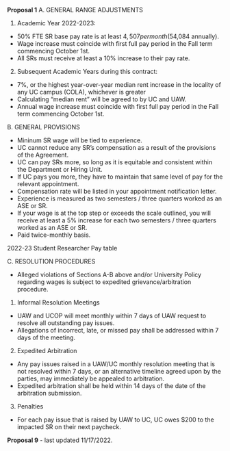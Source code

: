 **Proposal 1**
A. GENERAL RANGE ADJUSTMENTS
1. Academic Year 2022-2023:
 - 50% FTE SR base pay rate is at least $4,507 per month ($54,084 annually). 
 - Wage increase must coincide with first full pay period in the Fall term commencing October 1st.
- All SRs must receive at least a 10% increase to their pay rate.

2. Subsequent Academic Years during this contract:
- 7%, or the highest year-over-year median rent increase in the locality of any UC campus (COLA), whichever is greater
- Calculating “median rent” will be agreed to by UC and UAW. 
- Annual wage increase must coincide with first full pay period in the Fall term commencing October 1st.

B. GENERAL PROVISIONS 
- Mininum SR wage will be tied to experience.
- UC cannot reduce any SR’s compensation as a result of the provisions of the Agreement.
- UC can pay SRs more, so long as it is equitable and consistent within the Department or Hiring Unit. 
- If UC pays you more, they have to maintain that same level of pay for the relevant appointment.
- Compensation rate will be listed in your appointment notification letter.
- Experience is measured as two semesters / three quarters worked as an ASE or SR. 
- If your wage is at the top step or exceeds the scale outlined, you will receive at least a 5% increase for each two semesters / three quarters worked as an ASE or SR.
- Paid twice-monthly basis.

2022-23 Student Researcher Pay table

C. RESOLUTION PROCEDURES
- Alleged violations of Sections A-B above and/or University Policy regarding wages is subject to expedited grievance/arbitration procedure.

1. Informal Resolution Meetings
- UAW and UCOP will meet monthly within 7 days of UAW request to resolve all outstanding pay issues.
- Allegations of incorrect, late, or missed pay shall be addressed within 7 days of the meeting.

2. Expedited Arbitration
- Any pay issues raised in a UAW/UC monthly resolution meeting that is not resolved within 7 days, or an alternative timeline agreed upon by the parties, may immediately be appealed to arbitration.
- Expedited arbitration shall be held within 14 days of the date of the arbitration submission. 

3. Penalties
- For each pay issue that is raised by UAW to UC, UC owes $200 to the impacted SR on their next paycheck.

**Proposal 9** - last updated 11/17/2022.